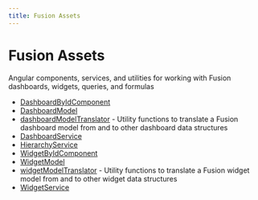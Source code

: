 ```yaml
---
title: Fusion Assets
---
```


# Fusion Assets

Angular components, services, and utilities for working with Fusion dashboards, widgets, queries, and formulas

- [DashboardByIdComponent](class.DashboardByIdComponent.md) <Badge type="fusionEmbed" text="Fusion Embed" />
- [DashboardModel](interface.DashboardModel.md) <Badge type="fusionEmbed" text="Fusion Embed" />
- [dashboardModelTranslator](namespace.dashboardModelTranslator/index.md) <Badge type="fusionEmbed" text="Fusion Embed" /> - Utility functions to translate a Fusion dashboard model from and to other dashboard data structures
- [DashboardService](class.DashboardService.md) <Badge type="fusionEmbed" text="Fusion Embed" />
- [HierarchyService](class.HierarchyService.md) <Badge type="fusionEmbed" text="Fusion Embed" />
- [WidgetByIdComponent](class.WidgetByIdComponent.md) <Badge type="fusionEmbed" text="Fusion Embed" />
- [WidgetModel](interface.WidgetModel.md) <Badge type="fusionEmbed" text="Fusion Embed" />
- [widgetModelTranslator](namespace.widgetModelTranslator/index.md) <Badge type="fusionEmbed" text="Fusion Embed" /> - Utility functions to translate a Fusion widget model from and to other widget data structures
- [WidgetService](class.WidgetService.md) <Badge type="fusionEmbed" text="Fusion Embed" />
